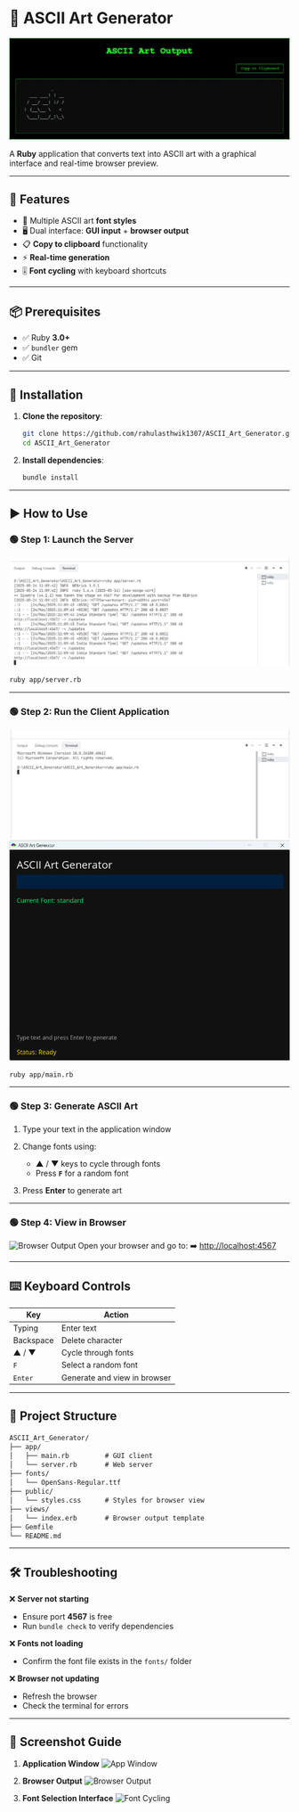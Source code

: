 

# 🎨 ASCII Art Generator

![ASCII Art Example](https://github.com/rahulasthwik1307/ASCII_Art_Generator/blob/10e86b10d18021fcf061229b07008c8da8589488/1st.png)

<!-- Replace with your actual screenshot -->

A **Ruby** application that converts text into ASCII art with a graphical interface and real-time browser preview.

---

## 🚀 Features

* 🎨 Multiple ASCII art **font styles**
* 🖥️ Dual interface: **GUI input** + **browser output**
* 📋 **Copy to clipboard** functionality
* ⚡ **Real-time generation**
* 🎚️ **Font cycling** with keyboard shortcuts

---

## 📦 Prerequisites

* ✅ Ruby **3.0+**
* ✅ `bundler` gem
* ✅ Git

---

## 🔧 Installation

1. **Clone the repository**:

   ```bash
   git clone https://github.com/rahulasthwik1307/ASCII_Art_Generator.git
   cd ASCII_Art_Generator
   ```

2. **Install dependencies**:

   ```bash
   bundle install
   ```

---

## ▶️ How to Use

### 🟢 Step 1: Launch the Server

![Server Launch](https://github.com/rahulasthwik1307/ASCII_Art_Generator/blob/02ced29734bbbe8a5506af38cf01e377ea8027ff/screenshots/server.png)

```bash
ruby app/server.rb
```

---

### 🟢 Step 2: Run the Client Application

![Client Window](https://github.com/rahulasthwik1307/ASCII_Art_Generator/blob/faa445d935759c692c955556af1e0547cbdb9c2d/screenshots/client.png)
![image alt](https://github.com/rahulasthwik1307/ASCII_Art_Generator/blob/faa445d935759c692c955556af1e0547cbdb9c2d/screenshots/window.png)

```bash
ruby app/main.rb
```

---

### 🟢 Step 3: Generate ASCII Art

1. Type your text in the application window
2. Change fonts using:

   * ▲ / ▼ keys to cycle through fonts
   * Press **`F`** for a random font
3. Press **Enter** to generate art

---

### 🟢 Step 4: View in Browser

![Browser Output](https://via.placeholder.com/800x400?text=Browser+Output+Screen)
Open your browser and go to:
➡️ [http://localhost:4567](http://localhost:4567)

---

## ⌨️ Keyboard Controls

| Key       | Action                       |
| --------- | ---------------------------- |
| Typing    | Enter text                   |
| Backspace | Delete character             |
| ▲ / ▼     | Cycle through fonts          |
| `F`       | Select a random font         |
| `Enter`   | Generate and view in browser |

---

## 📁 Project Structure

```
ASCII_Art_Generator/
├── app/
│   ├── main.rb         # GUI client
│   └── server.rb       # Web server
├── fonts/
│   └── OpenSans-Regular.ttf
├── public/
│   └── styles.css      # Styles for browser view
├── views/
│   └── index.erb       # Browser output template
├── Gemfile
└── README.md
```

---

## 🛠️ Troubleshooting

❌ **Server not starting**

* Ensure port **4567** is free
* Run `bundle check` to verify dependencies

❌ **Fonts not loading**

* Confirm the font file exists in the `fonts/` folder

❌ **Browser not updating**

* Refresh the browser
* Check the terminal for errors

---

## 📸 Screenshot Guide

1. **Application Window**
   ![App Window](screenshots/app-window.png) <!-- Replace with your real screenshot -->

2. **Browser Output**
   ![Browser Output](screenshots/browser-output.png) <!-- Replace with your real screenshot -->

3. **Font Selection Interface**
   ![Font Cycling](screenshots/font-selection.png) <!-- Replace with your real screenshot -->





